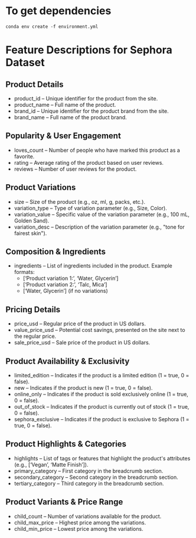 # To get dependencies
```
conda env create -f environment.yml
```

# Feature Descriptions for Sephora Dataset
## Product Details
- product_id – Unique identifier for the product from the site.
- product_name – Full name of the product.
- brand_id – Unique identifier for the product brand from the site.
- brand_name – Full name of the product brand.

## Popularity & User Engagement
- loves_count – Number of people who have marked this product as a favorite.
- rating – Average rating of the product based on user reviews.
- reviews – Number of user reviews for the product.

## Product Variations
- size – Size of the product (e.g., oz, ml, g, packs, etc.).
- variation_type – Type of variation parameter (e.g., Size, Color).
- variation_value – Specific value of the variation parameter (e.g., 100 mL, Golden Sand).
- variation_desc – Description of the variation parameter (e.g., "tone for fairest skin").

## Composition & Ingredients
- ingredients – List of ingredients included in the product. Example formats:
    - [‘Product variation 1:’, ‘Water, Glycerin’]
    - [‘Product variation 2:’, ‘Talc, Mica’]
    - [‘Water, Glycerin’] (if no variations)

## Pricing Details
- price_usd – Regular price of the product in US dollars.
- value_price_usd – Potential cost savings, presented on the site next to the regular price.
- sale_price_usd – Sale price of the product in US dollars.

## Product Availability & Exclusivity
- limited_edition – Indicates if the product is a limited edition (1 = true, 0 = false).
- new – Indicates if the product is new (1 = true, 0 = false).
- online_only – Indicates if the product is sold exclusively online (1 = true, 0 = false).
- out_of_stock – Indicates if the product is currently out of stock (1 = true, 0 = false).
- sephora_exclusive – Indicates if the product is exclusive to Sephora (1 = true, 0 = false).

## Product Highlights & Categories
- highlights – List of tags or features that highlight the product's attributes (e.g., [‘Vegan’, ‘Matte Finish’]).
- primary_category – First category in the breadcrumb section.
- secondary_category – Second category in the breadcrumb section.
- tertiary_category – Third category in the breadcrumb section.

## Product Variants & Price Range
- child_count – Number of variations available for the product.
- child_max_price – Highest price among the variations.
- child_min_price – Lowest price among the variations.